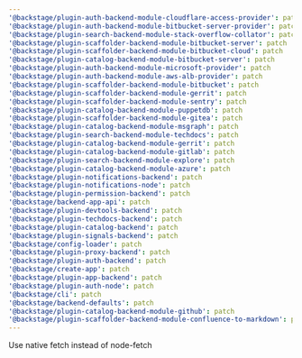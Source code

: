 ```yaml
---
'@backstage/plugin-auth-backend-module-cloudflare-access-provider': patch
'@backstage/plugin-auth-backend-module-bitbucket-server-provider': patch
'@backstage/plugin-search-backend-module-stack-overflow-collator': patch
'@backstage/plugin-scaffolder-backend-module-bitbucket-server': patch
'@backstage/plugin-scaffolder-backend-module-bitbucket-cloud': patch
'@backstage/plugin-catalog-backend-module-bitbucket-server': patch
'@backstage/plugin-auth-backend-module-microsoft-provider': patch
'@backstage/plugin-auth-backend-module-aws-alb-provider': patch
'@backstage/plugin-scaffolder-backend-module-bitbucket': patch
'@backstage/plugin-scaffolder-backend-module-gerrit': patch
'@backstage/plugin-scaffolder-backend-module-sentry': patch
'@backstage/plugin-catalog-backend-module-puppetdb': patch
'@backstage/plugin-scaffolder-backend-module-gitea': patch
'@backstage/plugin-catalog-backend-module-msgraph': patch
'@backstage/plugin-search-backend-module-techdocs': patch
'@backstage/plugin-catalog-backend-module-gerrit': patch
'@backstage/plugin-catalog-backend-module-gitlab': patch
'@backstage/plugin-search-backend-module-explore': patch
'@backstage/plugin-catalog-backend-module-azure': patch
'@backstage/plugin-notifications-backend': patch
'@backstage/plugin-notifications-node': patch
'@backstage/plugin-permission-backend': patch
'@backstage/backend-app-api': patch
'@backstage/plugin-devtools-backend': patch
'@backstage/plugin-techdocs-backend': patch
'@backstage/plugin-catalog-backend': patch
'@backstage/plugin-signals-backend': patch
'@backstage/config-loader': patch
'@backstage/plugin-proxy-backend': patch
'@backstage/plugin-auth-backend': patch
'@backstage/create-app': patch
'@backstage/plugin-app-backend': patch
'@backstage/plugin-auth-node': patch
'@backstage/cli': patch
'@backstage/backend-defaults': patch
'@backstage/plugin-catalog-backend-module-github': patch
'@backstage/plugin-scaffolder-backend-module-confluence-to-markdown': patch
---
```


Use native fetch instead of node-fetch
